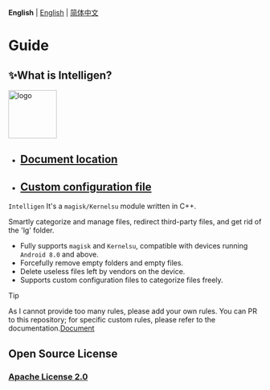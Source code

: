 **English** | [English](README_EN.md) | [简体中文](README.md) 

# Guide


## ✨What is Intelligen?



<img src="https://intelligent.nightrainmilkyway.cn/刻晴.png" style="width: 96px;" alt="logo">

* ## [Document location](https://intelligent.nightrainmilkyway.cn)

* ## [Custom configuration file](https://intelligent.nightrainmilkyway.cn/demo/)

`Intelligen` It's a `magisk/Kernelsu` module written in C++.


Smartly categorize and manage files, redirect third-party files, and get rid of the 'lg' folder.


* Fully supports `magisk` and `Kernelsu`, compatible with devices running `Android 8.0` and above.
* Forcefully remove empty folders and empty files.
* Delete useless files left by vendors on the device.
* Supports custom configuration files to categorize files freely.

> [!TIP]
> As I cannot provide too many rules, please add your own rules. You can PR to this repository; for specific custom rules, please refer to the documentation.[Document](https://intelligent.nightrainmilkyway.cn)


## Open Source License
### [Apache License 2.0](https://github.com/YumeYuka/intelligent/blob/master/LICENSE)
